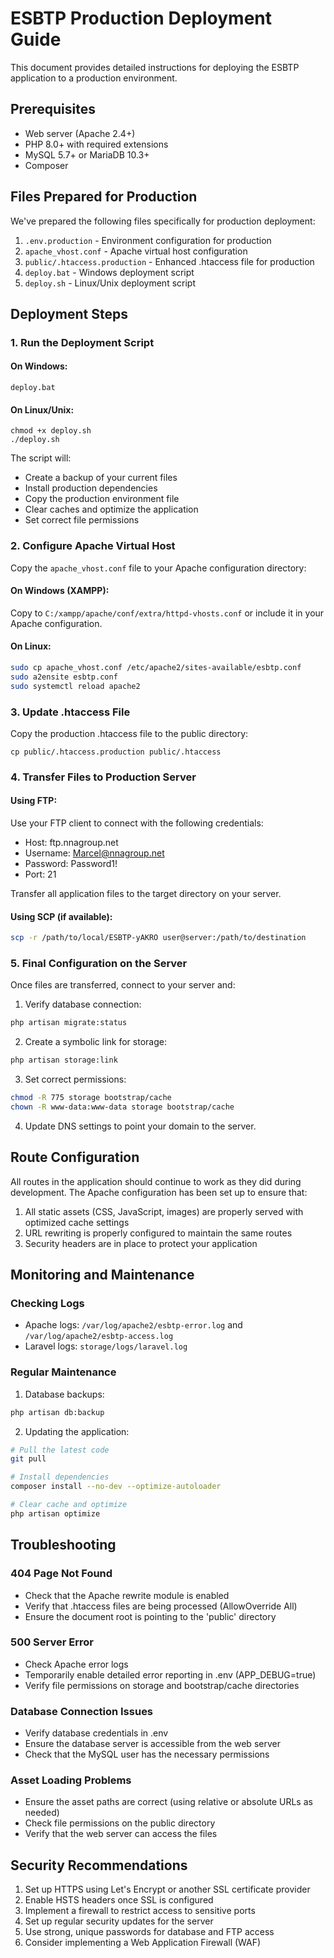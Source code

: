 # ESBTP Production Deployment Guide

This document provides detailed instructions for deploying the ESBTP application to a production environment.

## Prerequisites

-   Web server (Apache 2.4+)
-   PHP 8.0+ with required extensions
-   MySQL 5.7+ or MariaDB 10.3+
-   Composer

## Files Prepared for Production

We've prepared the following files specifically for production deployment:

1. `.env.production` - Environment configuration for production
2. `apache_vhost.conf` - Apache virtual host configuration
3. `public/.htaccess.production` - Enhanced .htaccess file for production
4. `deploy.bat` - Windows deployment script
5. `deploy.sh` - Linux/Unix deployment script

## Deployment Steps

### 1. Run the Deployment Script

#### On Windows:

```
deploy.bat
```

#### On Linux/Unix:

```
chmod +x deploy.sh
./deploy.sh
```

The script will:

-   Create a backup of your current files
-   Install production dependencies
-   Copy the production environment file
-   Clear caches and optimize the application
-   Set correct file permissions

### 2. Configure Apache Virtual Host

Copy the `apache_vhost.conf` file to your Apache configuration directory:

#### On Windows (XAMPP):

Copy to `C:/xampp/apache/conf/extra/httpd-vhosts.conf` or include it in your Apache configuration.

#### On Linux:

```bash
sudo cp apache_vhost.conf /etc/apache2/sites-available/esbtp.conf
sudo a2ensite esbtp.conf
sudo systemctl reload apache2
```

### 3. Update .htaccess File

Copy the production .htaccess file to the public directory:

```
cp public/.htaccess.production public/.htaccess
```

### 4. Transfer Files to Production Server

#### Using FTP:

Use your FTP client to connect with the following credentials:

-   Host: ftp.nnagroup.net
-   Username: Marcel@nnagroup.net
-   Password: Password1!
-   Port: 21

Transfer all application files to the target directory on your server.

#### Using SCP (if available):

```bash
scp -r /path/to/local/ESBTP-yAKRO user@server:/path/to/destination
```

### 5. Final Configuration on the Server

Once files are transferred, connect to your server and:

1. Verify database connection:

```bash
php artisan migrate:status
```

2. Create a symbolic link for storage:

```bash
php artisan storage:link
```

3. Set correct permissions:

```bash
chmod -R 775 storage bootstrap/cache
chown -R www-data:www-data storage bootstrap/cache
```

4. Update DNS settings to point your domain to the server.

## Route Configuration

All routes in the application should continue to work as they did during development. The Apache configuration has been set up to ensure that:

1. All static assets (CSS, JavaScript, images) are properly served with optimized cache settings
2. URL rewriting is properly configured to maintain the same routes
3. Security headers are in place to protect your application

## Monitoring and Maintenance

### Checking Logs

-   Apache logs: `/var/log/apache2/esbtp-error.log` and `/var/log/apache2/esbtp-access.log`
-   Laravel logs: `storage/logs/laravel.log`

### Regular Maintenance

1. Database backups:

```bash
php artisan db:backup
```

2. Updating the application:

```bash
# Pull the latest code
git pull

# Install dependencies
composer install --no-dev --optimize-autoloader

# Clear cache and optimize
php artisan optimize
```

## Troubleshooting

### 404 Page Not Found

-   Check that the Apache rewrite module is enabled
-   Verify that .htaccess files are being processed (AllowOverride All)
-   Ensure the document root is pointing to the 'public' directory

### 500 Server Error

-   Check Apache error logs
-   Temporarily enable detailed error reporting in .env (APP_DEBUG=true)
-   Verify file permissions on storage and bootstrap/cache directories

### Database Connection Issues

-   Verify database credentials in .env
-   Ensure the database server is accessible from the web server
-   Check that the MySQL user has the necessary permissions

### Asset Loading Problems

-   Ensure the asset paths are correct (using relative or absolute URLs as needed)
-   Check file permissions on the public directory
-   Verify that the web server can access the files

## Security Recommendations

1. Set up HTTPS using Let's Encrypt or another SSL certificate provider
2. Enable HSTS headers once SSL is configured
3. Implement a firewall to restrict access to sensitive ports
4. Set up regular security updates for the server
5. Use strong, unique passwords for database and FTP access
6. Consider implementing a Web Application Firewall (WAF)
